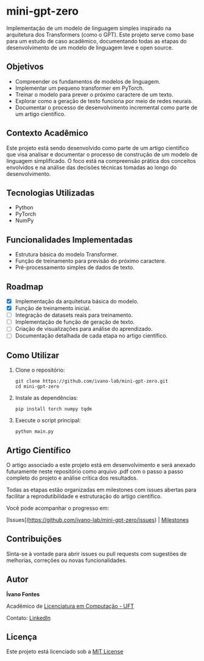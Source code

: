 # mini-gpt-zero

Implementação de um modelo de linguagem simples inspirado na arquitetura dos Transformers (como o GPT). Este projeto serve como base para um estudo de caso acadêmico, documentando todas as etapas do desenvolvimento de um modelo de linguagem leve e open source.

## Objetivos

- Compreender os fundamentos de modelos de linguagem.
- Implementar um pequeno transformer em PyTorch.
- Treinar o modelo para prever o próximo caractere de um texto.
- Explorar como a geração de texto funciona por meio de redes neurais.
- Documentar o processo de desenvolvimento incremental como parte de um artigo científico.

## Contexto Acadêmico

Este projeto está sendo desenvolvido como parte de um artigo científico que visa analisar e documentar o processo de construção de um modelo de linguagem simplificado. O foco está na compreensão prática dos conceitos envolvidos e na análise das decisões técnicas tomadas ao longo do desenvolvimento.

## Tecnologias Utilizadas

- Python
- PyTorch
- NumPy

## Funcionalidades Implementadas

- Estrutura básica do modelo Transformer.
- Função de treinamento para previsão do próximo caractere.
- Pré-processamento simples de dados de texto.

## Roadmap

- [x] Implementação da arquitetura básica do modelo.
- [x] Função de treinamento inicial.
- [ ] Integração de datasets reais para treinamento.
- [ ] Implementação de função de geração de texto.
- [ ] Criação de visualizações para análise do aprendizado.
- [ ] Documentação detalhada de cada etapa no artigo científico.

##  Como Utilizar

1. Clone o repositório:

   ```
   git clone https://github.com/ivano-lab/mini-gpt-zero.git
   cd mini-gpt-zero
   ```

2. Instale as dependências:

   ```
   pip install torch numpy tqdm
   ```

3. Execute o script principal:

   ```
   python main.py
   ```

## Artigo Científico

O artigo associado a este projeto está em desenvolvimento e será anexado futuramente neste repositório como arquivo .pdf com o passo a passo completo do projeto e análise crítica dos resultados.

Todas as etapas estão organizadas em milestones com issues abertas para facilitar a reprodutibilidade e estruturação do artigo científico.

Você pode acompanhar o progresso em:

[Issues[(https://github.com/ivano-lab/mini-gpt-zero/issues) | [Milestones](https://github.com/ivano-lab/mini-gpt-zero/milestones) 


## Contribuições

Sinta-se à vontade para abrir issues ou pull requests com sugestões de melhorias, correções ou novas funcionalidades.

## Autor

**Ívano Fontes**

Acadêmico de <a href="https://sites.uft.edu.br/uab/index.php/graduacao/301-licenciatura-em-computacao" target="_blank"> Licenciatura em Computação - UFT</a> 

Contato: <a href="https://www.linkedin.com/in/%C3%ADvano-fontes/" target="_blank">LinkedIn</a>

## Licença

Este projeto está licenciado sob a [MIT License]()


